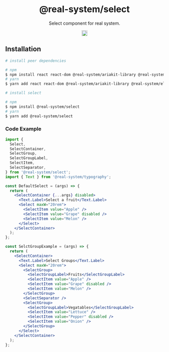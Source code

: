 <h1 align="center">@real-system/select</h1>
<p align="center">Select component for real system.</p>
<p align="center">
<a href="https://www.npmjs.com/package/@real-system/select"><img src="https://badgen.net/npm/v/@real-system/select?label=&icon=npm&color=blue" alt="npm version" height="18"/></a>
</p>

## Installation

```bash
# install peer dependencies

# npm
$ npm install react react-dom @real-system/ariakit-library @real-system/elements-primitive @real-system/styled-library @real-system/utils-library
# yarn
$ yarn add react react-dom @real-system/ariakit-library @real-system/elements-primitive @real-system/styled-library @real-system/utils-library

# install select

# npm
$ npm install @real-system/select
# yarn
$ yarn add @real-system/select
```

### Code Example

```jsx
import {
  Select,
  SelectContainer,
  SelectGroup,
  SelectGroupLabel,
  SelectItem,
  SelectSeparator,
} from '@real-system/select';
import { Text } from '@real-system/typography';

const DefaultSelect = (args) => {
  return (
    <SelectContainer {...args} disabled>
      <Text.Label>Select a fruit</Text.Label>
      <Select maxW="20rem">
        <SelectItem value="Apple" />
        <SelectItem value="Grape" disabled />
        <SelectItem value="Melon" />
      </Select>
    </SelectContainer>
  );
};

const SelctGroupExample = (args) => {
  return (
    <SelectContainer>
      <Text.Label>Select Groups</Text.Label>
      <Select maxW="20rem">
        <SelectGroup>
          <SelectGroupLabel>Fruits</SelectGroupLabel>
          <SelectItem value="Apple" />
          <SelectItem value="Grape" disabled />
          <SelectItem value="Melon" />
        </SelectGroup>
        <SelectSeparator />
        <SelectGroup>
          <SelectGroupLabel>Vegatables</SelectGroupLabel>
          <SelectItem value="Lettuce" />
          <SelectItem value="Pepper" disabled />
          <SelectItem value="Onion" />
        </SelectGroup>
      </Select>
    </SelectContainer>
  );
};
```
